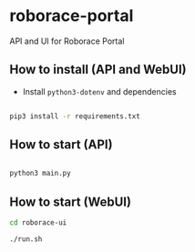 # roborace-portal

API and UI for Roborace Portal


## How to install (API and WebUI)
- Install `python3-dotenv` and dependencies
    
```bash

pip3 install -r requirements.txt

```

## How to start (API)

```bash

python3 main.py

```

## How to start (WebUI)

```bash
cd roborace-ui

./run.sh

```

